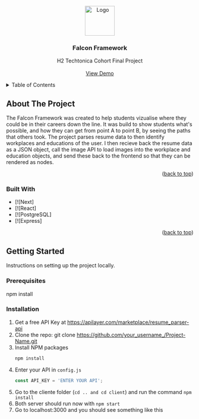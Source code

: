 <!-- PROJECT LOGO -->
<br />
<div align="center">
  <a href="https://github.com/sophia-pung/falcon-framework-2.0">
    <img src="https://resources.finalsite.net/images/f_auto,q_auto,t_image_size_1/v1587726922/rdaleorg/ekdtpkytkyr90pidagnp/ArmstrongHS-C.png" alt="Logo" width="80" height="80">
  </a>

  <h3 align="center">Falcon Framework</h3>

  <p align="center">
    H2 Techtonica Cohort Final Project
    <br />
    <br />
    <a href="https://server-l0y7.onrender.com/">View Demo</a>
  </p>
</div>



<!-- TABLE OF CONTENTS -->
<details>
  <summary>Table of Contents</summary>
  <ol>
    <li>
      <a href="#about-the-project">About The Project</a>
      <ul>
        <li><a href="#built-with">Built With</a></li>
      </ul>
    </li>
    <li>
      <a href="#getting-started">Getting Started</a>
      <ul>
        <li><a href="#prerequisites">Prerequisites</a></li>
        <li><a href="#installation">Installation</a></li>
      </ul>
    </li>
    <li><a href="#usage">Usage</a></li>
    <li><a href="#roadmap">Roadmap</a></li>
    <li><a href="#contributing">Contributing</a></li>
    <li><a href="#license">License</a></li>
    <li><a href="#contact">Contact</a></li>
    <li><a href="#acknowledgments">Acknowledgments</a></li>
  </ol>
</details>



<!-- ABOUT THE PROJECT -->
## About The Project

The Falcon Framework was created to help students vizualise where they could be in their careers down the line. It was build to show students what's possible, and how they can 
get from point A to point B, by seeing the paths that others took. The project parses resume data to then identify workplaces and educations of the user. I then recieve back the resume data as a JSON object, call the image API to load images into the workplace and education objects, and send these back to the frontend so that they can be rendered as nodes. 

<p align="right">(<a href="#readme-top">back to top</a>)</p>

### Built With

* [![Next]
* [![React]
* [![PostgreSQL]
* [![Express]

<p align="right">(<a href="#readme-top">back to top</a>)</p>



<!-- GETTING STARTED -->
## Getting Started

Instructions on setting up the project locally.

### Prerequisites

npm install

### Installation

1. Get a free API Key at https://apilayer.com/marketplace/resume_parser-api 
2. Clone the repo:
   git clone https://github.com/your_username_/Project-Name.git
3. Install NPM packages
   ```sh
   npm install
   ```
4. Enter your API in `config.js`
   ```js
   const API_KEY = 'ENTER YOUR API';
   ```
5. Go to the cliente folder (`cd .. and cd client`) and run the command `npm install`
6. Both server should run now with `npm start`
7. Go to localhost:3000 and you should see something like this

